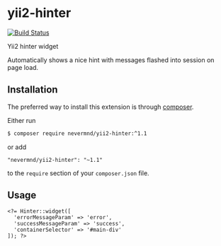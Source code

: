 # yii2-hinter

[![Build Status](https://travis-ci.org/nevermnd/yii2-hinter.svg?branch=master)](https://travis-ci.org/nevermnd/yii2-hinter)

Yii2 hinter widget

Automatically shows a nice hint with messages flashed into session on page load.

## Installation
The preferred way to install this extension is through [composer](http://getcomposer.org/download/).

Either run

```bash
$ composer require nevermnd/yii2-hinter:^1.1
```

or add

```
"nevermnd/yii2-hinter": "~1.1"
```

to the `require` section of your `composer.json` file.

## Usage

```
<?= Hinter::widget([
  'errorMessageParam' => 'error',
  'successMessageParam' => 'success',
  'containerSelector' => '#main-div'
]); ?>
